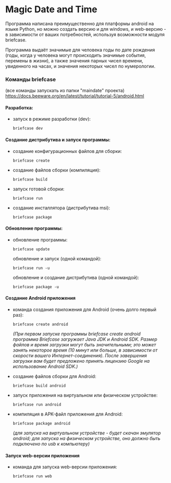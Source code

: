 # Magic Date and Time

Программа написана преимущественно для платформы android на языке Python, но можно создать версию и для windows, и web-версию - в зависимости от ваших потребностей, используя возможности модуля briefcase. 

Программа выдаёт значимые для человека годы по дате рождения (годы, когда у человека могут происходить значимые события, перемены в жизни), а также значения парных чисел времени, увиденного на часах, и значения некоторых чисел по нумерологии. 

### Команды briefcase 
(все команды запускать из папки "maindate" проекта)
https://docs.beeware.org/en/latest/tutorial/tutorial-5/android.html

#### Разработка:

- запуск в режиме разработки (dev):

    `briefcase dev`

#### Создание дистрибутива и запуск программы:

- создание конфигурационных файлов для сборки:

    `briefcase create`

- создание файлов сборки (компиляция):

    `briefcase build`

- запуск готовой сборки:

    `briefcase run`

- создание инсталлятора (дистрибутива msi):

    `briefcase package`


#### Обновление программы:

- обновление программы:

  `briefcase update`

  обновление и запуск (одной командой):

  `briefcase run -u`
  
  обновление и создание дистрибутива (одной командой):

  `briefcase package -u`

#### Создание Android приложения

- команда создания приложения для Android (очень долго первый раз):

  `briefcase create android`

  _(При первом запуске программы briefcase create android программа Briefcase загружает Java JDK и Android SDK. Размер файлов и время загрузки могут быть значительными; это может занять некоторое время (10 минут или больше, в зависимости от скорости вашего Интернет-соединения). После завершения загрузки вам будет предложено принять лицензию Google на использование Android SDK.)_

- создание файлов сборки для Android:

  `briefcase build android`

- запуск приложения на виртуальном или физическом устройстве:

  `briefcase run android`

- компиляция в APK-файл приложения для Android:

  `briefcase package android`

  _(для запуска на виртуальном устройстве - будет скачан эмулятор android; для запуска на физическом устройстве, оно должно быть подключено по usb к компьютеру)_

#### Запуск web-версии приложения

- команда для запуска web-версии приложения:

  `briefcase run web`
